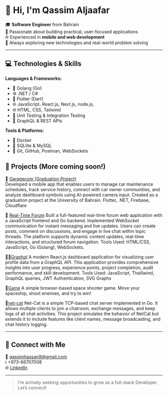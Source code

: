 
# 👋 Hi, I'm Qassim Aljaafar

🎓 **Software Engineer** from Bahrain  
💼 Passionate about building practical, user-focused applications  
🌐 Experienced in **mobile and web development**  
🚀 Always exploring new technologies and real-world problem solving  

---

## 💻 Technologies & Skills

**Languages & Frameworks:**  
- 🦫 Golang (Go)
- ⚙️ .NET / C#
- 📱 Flutter (Dart)
- 🌐 JavaScript، React.js, Next.js, node.js,
- 🌐 HTML, CSS, Tailwind
- 🧪 Unit Testing & Integration Testing
- 🔗 GraphQL & REST APIs

**Tools & Platforms:**  
- 🐳 Docker
- 💾 SQLlite & MySQL
- 🔧 Git, GitHub, Postman, WebSockets


## 📂 Projects (More coming soon!)

🚗 [Garagecom (Graduation Project)](https://github.com/alqassmiii/Garagecom/)  
Developed a mobile app that enables users to manage car maintenance schedules, track service history, connect with car owner communities, and analyze dashboard symbols using AI-powered camera input. Created as a graduation project at the University of Bahrain.
Flutter, .NET, Firebase, Cloudflare

💬 [Real-Time Forum](https://github.com/alqassmiii/real-time-forum) 
Built a full-featured real-time forum web application with a JavaScript frontend and Go backend.
Implemented WebSocket communication for instant messaging and live updates. Users can create posts, comment on discussions, and engage in live chat within topic threads. The platform supports dynamic content updates, real-time interactions, and structured forum navigation.
Tools Used: HTML/CSS, JavaScript, Go (Golang), WebSockets.

👨‍💻[Graphql](https://github.com/alqassmiii/GraphQL.)
A modern React.js dashboard application for visualizing user profile data from a GraphQL API. This application provides comprehensive insights into user progress, experience points, project completion, audit performance, and skill development.
Tools Used: JavaScript, Thaillwind, GraphQL queries, JWT Authentication, SVG Graphs

👾[Game](https://github.com/alqassmiii/My-small-game)
A simple browser-based space shooter game. Move your spaceship, shoot enemies, and try to win!

💬[net-cat](https://github.com/alqassmiii/net-cat)
Net-Cat is a simple TCP-based chat server implemented in Go. It allows multiple clients to join a chatroom, exchange messages, and keep logs of all chat activities. This project simulates the behavior of NetCat but extends it to include features like client names, message broadcasting, and chat history logging.





---

## 🔗 Connect with Me

📧 qassimhassan9@gmail.com  
📞 +973-66707008  
🌐 [LinkedIn](https://www.linkedin.com/in/qassim-aljaffer)  


---

> I'm actively seeking opportunities to grow as a full-stack Developer. Let’s connect!
